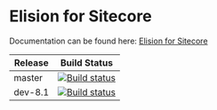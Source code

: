 # Elision for Sitecore

Documentation can be found here: [Elision for Sitecore](http://degdigital.github.io/sitecore-elision)

| Release | Build Status |
|---|---|
| master | [![Build status](https://ci.appveyor.com/api/projects/status/9tas07ab3leotki5/branch/master?svg=true)](https://ci.appveyor.com/project/degdigital/sitecore-elision/branch/master) |
| dev-8.1 | [![Build status](https://ci.appveyor.com/api/projects/status/nohcn8e27i9q3q3f/branch/dev-v8.1?svg=true)](https://ci.appveyor.com/project/degdigital/sitecore-elision-847wg/branch/dev-v8.1) |
